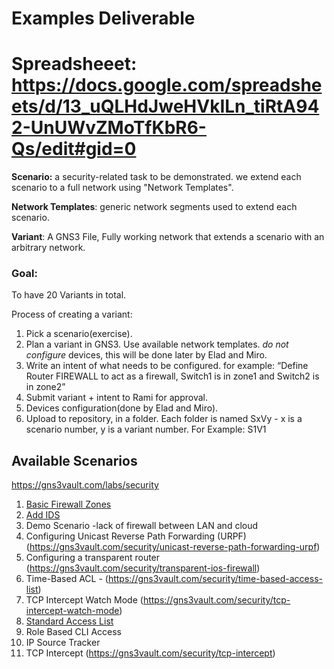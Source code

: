 # Examples Deliverable

# Spreadsheeet: https://docs.google.com/spreadsheets/d/13_uQLHdJweHVkILn_tiRtA942-UnUWvZMoTfKbR6-Qs/edit#gid=0
**Scenario:** a security-related task to be demonstrated. we extend each scenario to a full network using "Network Templates".

**Network Templates**: generic network segments used to extend each scenario.

**Variant**: A GNS3 File, Fully working network that extends a scenario with an arbitrary network.

### Goal:
To have 20 Variants in total.

Process of creating a variant:
1. Pick a scenario(exercise).
2. Plan a variant in GNS3. Use available network templates. *do not configure* devices, this will be done later by Elad and Miro.
3. Write an intent of what needs to be configured. for example: “Define Router FIREWALL to act as a firewall, Switch1 is in zone1 and Switch2 is in zone2”
4. Submit variant + intent to Rami for approval.
5. Devices configuration(done by Elad and Miro).
6. Upload to repository, in a folder. Each folder is named SxVy - x is a scenario number, y is a variant number. For Example: S1V1
## Available Scenarios
https://gns3vault.com/labs/security
1. [Basic Firewall Zones](https://gns3vault.com/security/basic-zone-based-firewall)
2. [Add IDS](https://gns3vault.com/security/ip-traffic-export)
3. Demo Scenario -lack of firewall between LAN and cloud 
4. Configuring Unicast Reverse Path Forwarding (URPF) (https://gns3vault.com/security/unicast-reverse-path-forwarding-urpf)
5. Configuring a transparent router  (https://gns3vault.com/security/transparent-ios-firewall)
6. Time-Based ACL -  (https://gns3vault.com/security/time-based-access-list)
7. TCP Intercept Watch Mode (https://gns3vault.com/security/tcp-intercept-watch-mode)
8. [Standard Access List](https://gns3vault.com/security/standard-access-list)
9. Role Based CLI Access
10. IP Source Tracker 
14. TCP Intercept (https://gns3vault.com/security/tcp-intercept)
